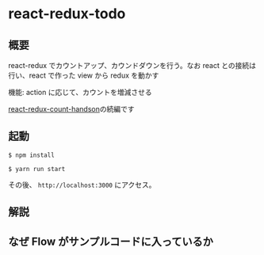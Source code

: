 # react-redux-todo

## 概要

react-redux でカウントアップ、カウンドダウンを行う。なお react との接続は行い、react で作った view から redux を動かす

機能: action に応じて、カウントを増減させる

[react-redux-count-handson](https://github.com/sadnessOjisan/react-redux-count-handson)の続編です

## 起動

```
$ npm install

$ yarn run start

```

その後、 `http://localhost:3000` にアクセス。

## 解説

## なぜ Flow がサンプルコードに入っているか
